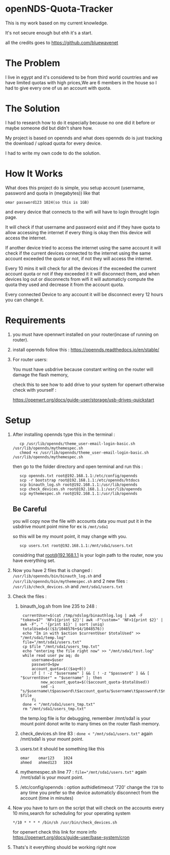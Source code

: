 # openNDS-Quota-Tracker
This is my work based on my current knowledge.

It's not secure enough but ehh it's a start.

all the credits goes to https://github.com/bluewavenet

# The Problem
I live in egypt and it's considered to be from third world countries and we have limited quotas with high prices,We are 6 members in the house
so I had to give every one of us an account with quota.

# The Solution
I had to research how to do it especially because no one did it before or maybe someone did but didn't share how.

My project is based on opennds and what does opennds do is just tracking the download / upload quota for every device.

I had to write my own code to do the solution.

# How It Works
What does this project do is simple, you setup account (username, password and quota in (megabytes)) like that 

```omar password123 1024(so this is 1GB)```

and every device that connects to the wifi will have to login throught login page.

It will check if that username and password exist and if they have quota to allow accessing the internet if every thing is okay then this device will access the internet.

If another device tried to access the internet using the same account it will check if the current devices connected to the internet using the same account exceeded the quota or not, if not they will access the internet.

Every 10 mins it will check for all the devices if the exceeded the current account quota or not if they exceeded it it will disconnect them, and when devices log out or disconnects from wifi it will automaticly compute the quota they used and decrease it from the account quota.

Every connected Device to any account it will be disconnect every 12 hours you can change it.

# Requirements
1. you must have opennwrt installed on your router(incase of running on router).
2. install opennds follow this : https://opennds.readthedocs.io/en/stable/
3. For  router users:

      You must have usbdrive because constant writing on the router will damage the flash memory,
      
      check this to see how to add drive to your system for openwrt otherwise check with yourself : 
      
      https://openwrt.org/docs/guide-user/storage/usb-drives-quickstart
# Setup

1. After installing opennds type this in the terminal : 
          
          cp /usr/lib/opennds/theme_user-email-login-basic.sh /usr/lib/opennds/mythemespec.sh
          chmod +x /usr/lib/opennds/theme_user-email-login-basic.sh /usr/lib/opennds/mythemespec.sh

      then go to the folder directory and open terminal and run this :

          scp opennds.txt root@192.168.1.1:/etc/config/opennds
          scp -r bootstrap root@192.168.1.1:/etc/opennds/htdocs
          scp binauth_log.sh root@192.168.1.1:/usr/lib/opennds
          scp check_devices.sh root@192.168.1.1:/usr/lib/opennds
          scp mythemespec.sh root@192.168.1.1:/usr/lib/opennds

      ## Be Careful
      you will copy now the file with accounts data you must put it in the usbdrive mount point mine for ex is ```/mnt/sda1```

      so this will be my mount point, it may change with you.
          
          scp users.txt root@192.168.1.1:/mnt/sda1/users.txt

      considring that root@192.168.1.1 is your login path to the router, now you have everything set.

2. Now you have 2 files that is changed :  ```/usr/lib/opennds/bin/binauth_log.sh``` and ```/usr/lib/opennds/bin/mythemespec.sh```
    and 2 new files : ```/usr/lib/check_devices.sh``` and ```/mnt/sda1/users.txt```
    
3. Check the files :
    1. binauth_log.sh from line 235 to 248 :

            currentUser=$(cat /tmp/ndslog/binauthlog.log | awk -F "token=$7" 'NF>1{print $2}'| awk -F"custom=" 'NF>1{print $2}' | awk -F", " '{print $1}' | sort |uniq)
            totalUsed=$(($3/1048576+$4/1048576))
            echo "Im in with $action $currentUser $totalUsed" >> "/mnt/sda1/temp.log"
            file="/mnt/sda1/users.txt"
            cp $file "/mnt/sda1/users_tmp.txt"
            echo "entering the file right now" >> "/mnt/sda1/test.log"
            while read user pw aq; do
                username=$user
                password=$pw
                account_quota=$(($aq+0))
                if [ ! -z "$username" ] && [ ! -z "$password" ] && [ "$currentUser" = "$username" ]; then
                    new_account_quota=$(($account_quota-$totalUsed))
                    sed -i "s/$username\t$password\t$account_quota/$username\t$password\t$new_account_quota/" $file
                fi
            done < "/mnt/sda1/users_tmp.txt"
            rm "/mnt/sda1/users_tmp.txt"
            
        the temp.log file is for debugging, remember /mnt/sda1 is your mount point donot write to many times on the router flash memory.
    2. check_devices.sh line 83 : ```done < "/mnt/sda1/users.txt"``` again /mnt/sda1 is your mount point.
    3. users.txt it should be something like this
        
        ```
        omar    omar123    1024
        ahmed   ahmed123   1024
        ```
    4. mythemespec.sh line 77 : ```file="/mnt/sda1/users.txt"``` again /mnt/sda1 is your mount point.
    5. /etc/config/opennds : option authidletimeout '720' change the `720` to any time you prefer so the device automaticly disconnect from the account (time in minutes)
4. Now you have to turn on the script that will check on the accounts every 10 mins,search for scheduling for your operating system
        
      ```*/10 * * * * /bin/sh /usr/bin/check_devices.sh```
            
     for openwrt check this link for more info https://openwrt.org/docs/guide-user/base-system/cron
5. Thats's it everything should be working right now
